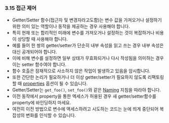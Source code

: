 <a id="s3.15-access-control"></a>
<a id="getters-and-setters"></a>

### 3.15 접근 제어

- Getter/Setter 함수(접근자 및 변경자라고도함)는 변수 값을 가져오거나 설정하기 위한 의미 있는 역할이나 동작을 제공하는 경우 사용해야 합니다.
- 특히 현재 또는 합리적인 미래에 변수를 가져오거나 설정하는 것이 복잡하거나 비용이 상당할 때 사용해야 합니다.
- 예를 들어 한 쌍의 getter/setter가 단순히 내부 속성을 읽고 쓰는 경우 내부 속성은 대신 공개되어야 합니다.
- 이에 비해 변수를 설정하면 일부 상태가 무효화되거나 다시 작성됨을 의미하는 경우 이는 setter 함수여야 합니다.
- 함수 호출은 잠재적으로 사소하지 않은 작업이 발생하고 있음을 암시합니다.
- 또한 간단한 논리가 필요하거나 더 이상 getter/setter가 필요하지 않도록 리팩토링할 때 [properties](#properties) 옵션이 될 수 있습니다.
- Getter/Setter는 `get_foo()`, `set_foo()`와 같은 [Naming](#s3.16-naming) 지침을 따라야 합니다.
- 이전 동작에서 property을 통한 엑세스가 허용된 경우 새 getter/setter함수를 property에 바인딩하지 마세요.
- 여전히 이전 방법으로 변수에 액세스하려고 시도하는 코드는 눈에 띄게 중단되어 복잡성의 변화를 인식할 수 있습니다.
